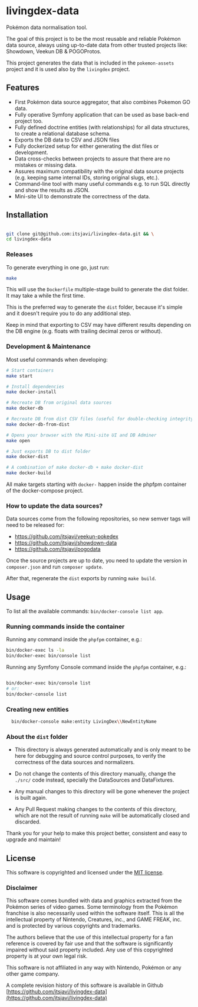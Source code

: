 # livingdex-data

Pokémon data normalisation tool.

The goal of this project is to be the most reusable and reliable Pokémon data source,
always using up-to-date data from other trusted projects like:
Showdown, Veekun DB & POGOProtos.

This project generates the data that is included in the `pokemon-assets`
project and it is used also by the `livingdex` project.

## Features

- First Pokémon data source aggregator, that also combines Pokemon GO data.
- Fully operative Symfony application that can be used as base back-end project too.
- Fully defined doctrine entities (with relationships) for all data structures, 
  to create a relational database schema.
- Exports the DB data to CSV and JSON files
- Fully dockerized setup for either generating the dist files or development.
- Data cross-checks between projects to assure that there are no mistakes or missing data.
- Assures maximum compatibility with the original data source projects 
  (e.g. keeping same internal IDs, storing original slugs, etc.).
- Command-line tool with many useful commands 
  e.g. to run SQL directly and show the results as JSON.
- Mini-site UI to demonstrate the correctness of the data.

## Installation

```bash

git clone git@github.com:itsjavi/livingdex-data.git && \
cd livingdex-data
```

### Releases
To generate everything in one go, just run:

```bash
make
```

This will use the `Dockerfile` multiple-stage build to generate the
dist folder. It may take a while the first time.

This is the preferred way to generate the `dist` folder, because it's simple and
it doesn't require you to do any additional step.

Keep in mind that exporting to CSV may have different
results depending on the DB engine 
(e.g. floats with trailing decimal zeros or without).

### Development & Maintenance

Most useful commands when developing:

```bash
# Start containers
make start

# Install dependencies
make docker-install

# Recreate DB from original data sources
make docker-db

# Recreate DB from dist CSV files (useful for double-checking integrity)
make docker-db-from-dist

# Opens your browser with the Mini-site UI and DB Adminer
make open

# Just exports DB to dist folder
make docker-dist

# A combination of make docker-db + make docker-dist
make docker-build
```

All make targets starting with `docker-` happen inside the phpfpm container of the docker-compose project.

### How to update the data sources?

Data sources come from the following repositories, so new semver tags will need to be released for:

- https://github.com/itsjavi/veekun-pokedex
- https://github.com/itsjavi/showdown-data  
- https://github.com/itsjavi/pogodata

Once the source projects are up to date, you need to update the version in
`composer.json` and run `composer update`.

After that, regenerate the `dist` exports by running `make build`.

## Usage

To list all the available commands: `bin/docker-console list app`.


### Running commands inside the container

Running any command inside the `phpfpm` container, e.g.:

```bash
bin/docker-exec ls -la
bin/docker-exec bin/console list
```

Running any Symfony Console command inside the `phpfpm` container, e.g.:

```bash

bin/docker-exec bin/console list
# or:
bin/docker-console list
```

### Creating new entities

```bash
  bin/docker-console make:entity LivingDex\\NewEntityName
```

### About the `dist` folder

- This directory is always generated automatically and is only meant
  to be here for debugging and source control purposes, to verify
  the correctness of the data sources and normalizers.

- Do not change the contents of this directory manually,
  change the `./src/` code instead, specially the DataSources and
  DataFixtures.

- Any manual changes to this directory will be gone whenever the
  project is built again.

- Any Pull Request making changes to the contents of this directory,
  which are not the result of running `make`
  will be automatically closed and discarded.


Thank you for your help to make this project better,
consistent and easy to upgrade and maintain!

## License

This software is copyrighted and licensed under the
[MIT license](https://github.com/itsjavi/livingdex-data/LICENSE).

### Disclaimer

This software comes bundled with data and graphics extracted from the
Pokémon series of video games. Some terminology from the Pokémon franchise is
also necessarily used within the software itself. This is all the intellectual
property of Nintendo, Creatures, inc., and GAME FREAK, inc. and is protected by
various copyrights and trademarks.

The authors believe that the use of this intellectual property for a fan reference
is covered by fair use and that the software is significantly impaired without said
property included. Any use of this copyrighted property is at your own legal risk.

This software is not affiliated in any way with Nintendo,
Pokémon or any other game company.

A complete revision history of this software is available in Github
[https://github.com/itsjavi/livingdex-data](https://github.com/itsjavi/livingdex-data)
